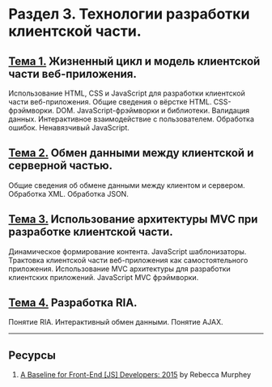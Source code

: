 # Раздел 3. Технологии разработки клиентской части.

## [Тема 1.](chapter-1/README.md) Жизненный цикл и модель клиентской части веб-приложения.

Использование HTML, CSS и JavaScript для разработки клиентской части
веб-приложения. Общие сведения о вёрстке HTML. CSS-фрэймворки. DOM.
JavaScript-фрэймворки и библиотеки. Валидация данных. Интерактивное
взаимодействие с пользователем. Обработка ошибок. Ненавязчивый JavaScript.

## [Тема 2.](chapter-2.md) Обмен данными между клиентской и серверной частью.

Общие сведения об обмене данными между клиентом и сервером. Обработка XML.
Обработка JSON.

## [Тема 3.](chapter-3.md) Использование архитектуры MVC при разработке клиентской части.

Динамическое формирование контента. JavaScript шаблонизаторы. Трактовка
клиентской части веб-приложения как самостоятельного приложения. Использование
MVC архитектуры для разработки клиентских приложений. JavaScript MVC
фрэймворки.

## [Тема 4.](chapter-4.md) Разработка RIA.

Понятие RIA. Интерактивный обмен данными. Понятие AJAX.

---

## Ресурсы

1. [A Baseline for Front-End [JS] Developers: 2015][baseline-for-frontend-devs] by Rebecca Murphey

[baseline-for-frontend-devs]: http://rmurphey.com/blog/2015/03/23/a-baseline-for-front-end-developers-2015/
